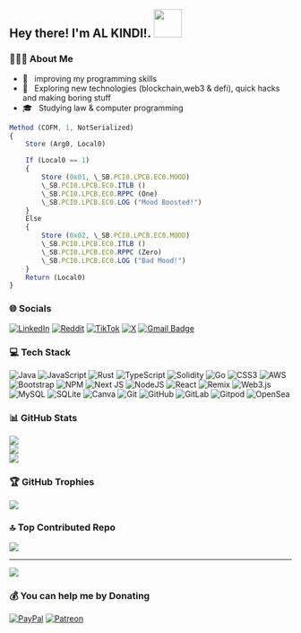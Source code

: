 <h2> Hey there! I'm AL KINDI!. <img src="https://media.giphy.com/media/mGcNjsfWAjY5AEZNw6/giphy.gif" width="50"></h2>

<h3> 👨🏻‍💻 About Me </h3>

- 🔭 &nbsp; improving my programming skills 
- 🤔 &nbsp; Exploring new technologies (blockchain,web3 & defi), quick hacks and making boring stuff
- 🎓 &nbsp; Studying law & computer programming
  
```javascript
Method (COFM, 1, NotSerialized)
{
    Store (Arg0, Local0)

    If (Local0 == 1)                      
    {
        Store (0x01, \_SB.PCI0.LPCB.EC0.MOOD)    
        \_SB.PCI0.LPCB.EC0.ITLB ()        
        \_SB.PCI0.LPCB.EC0.RPPC (One)   
        \_SB.PCI0.LPCB.EC0.LOG ("Mood Boosted!") 
    }
    Else                                  
    {
        Store (0x02, \_SB.PCI0.LPCB.EC0.MOOD)    
        \_SB.PCI0.LPCB.EC0.ITLB ()         
        \_SB.PCI0.LPCB.EC0.RPPC (Zero)     
        \_SB.PCI0.LPCB.EC0.LOG ("Bad Mood!") 
    }
    Return (Local0)
}

```


<h3> 🌐 Socials </h3> 

[![LinkedIn](https://img.shields.io/badge/LinkedIn-%230077B5.svg?logo=linkedin&logoColor=white)](https://linkedin.com/in/alkindivv)
[![Reddit](https://img.shields.io/badge/Reddit-%23FF4500.svg?logo=Reddit&logoColor=white)](https://reddit.com/user/ALKindi999) 
[![TikTok](https://img.shields.io/badge/TikTok-%23000000.svg?logo=TikTok&logoColor=white)](https://tiktok.com/@@partaikriptosejahtera) 
[![X](https://img.shields.io/badge/X-black.svg?logo=X&logoColor=white)](https://x.com/@alkindivv) 
[![Gmail Badge](https://img.shields.io/badge/-Gmail-c14438?logo=Gmail&logoColor=white&link=mailto:alkindivv@gmail.com)](mailto:alkindivv@gmail.com)

<h3> 💻 Tech Stack </h3>

![Java](https://img.shields.io/badge/java-%23ED8B00.svg?style=plastic&logo=openjdk&logoColor=white) ![JavaScript](https://img.shields.io/badge/javascript-%23323330.svg?style=plastic&logo=javascript&logoColor=%23F7DF1E) ![Rust](https://img.shields.io/badge/rust-%23000000.svg?style=plastic&logo=rust&logoColor=white) ![TypeScript](https://img.shields.io/badge/typescript-%23007ACC.svg?style=plastic&logo=typescript&logoColor=white) ![Solidity](https://img.shields.io/badge/Solidity-%23363636.svg?style=plastic&logo=solidity&logoColor=white) ![Go](https://img.shields.io/badge/go-%2300ADD8.svg?style=plastic&logo=go&logoColor=white) ![CSS3](https://img.shields.io/badge/css3-%231572B6.svg?style=plastic&logo=css3&logoColor=white) ![AWS](https://img.shields.io/badge/AWS-%23FF9900.svg?style=plastic&logo=amazon-aws&logoColor=white) ![Bootstrap](https://img.shields.io/badge/bootstrap-%238511FA.svg?style=plastic&logo=bootstrap&logoColor=white) ![NPM](https://img.shields.io/badge/NPM-%23CB3837.svg?style=plastic&logo=npm&logoColor=white) ![Next JS](https://img.shields.io/badge/Next-black?style=plastic&logo=next.js&logoColor=white) ![NodeJS](https://img.shields.io/badge/node.js-6DA55F?style=plastic&logo=node.js&logoColor=white) ![React](https://img.shields.io/badge/react-%2320232a.svg?style=plastic&logo=react&logoColor=%2361DAFB) ![Remix](https://img.shields.io/badge/remix-%23000.svg?style=plastic&logo=remix&logoColor=white) ![Web3.js](https://img.shields.io/badge/web3.js-F16822?style=plastic&logo=web3.js&logoColor=white) ![MySQL](https://img.shields.io/badge/mysql-4479A1.svg?style=plastic&logo=mysql&logoColor=white) ![SQLite](https://img.shields.io/badge/sqlite-%2307405e.svg?style=plastic&logo=sqlite&logoColor=white) ![Canva](https://img.shields.io/badge/Canva-%2300C4CC.svg?style=plastic&logo=Canva&logoColor=white) ![Git](https://img.shields.io/badge/git-%23F05033.svg?style=plastic&logo=git&logoColor=white) ![GitHub](https://img.shields.io/badge/github-%23121011.svg?style=plastic&logo=github&logoColor=white) ![GitLab](https://img.shields.io/badge/gitlab-%23181717.svg?style=plastic&logo=gitlab&logoColor=white) ![Gitpod](https://img.shields.io/badge/gitpod-f06611.svg?style=plastic&logo=gitpod&logoColor=white) ![OpenSea](https://img.shields.io/badge/OpenSea-%232081E2.svg?style=plastic&logo=opensea&logoColor=white)

<h3> 📊 GitHub Stats </h3>

![](https://github-readme-stats.vercel.app/api?username=alkindivv&theme=codeSTACKr&hide_border=true&include_all_commits=true&count_private=false)<br/>
![](https://github-readme-streak-stats.herokuapp.com/?user=alkindivv&theme=codeSTACKr&hide_border=true)<br/>
![](https://github-readme-stats.vercel.app/api/top-langs/?username=alkindivv&theme=codeSTACKr&hide_border=false&include_all_commits=true&count_private=false&layout=compact)

<h3> 🏆 GitHub Trophies </h3>

![](https://github-profile-trophy.vercel.app/?username=alkindivv&theme=gruvbox&no-frame=true&no-bg=true&margin-w=4)

<h3> 🔝 Top Contributed Repo </h3>

![](https://github-contributor-stats.vercel.app/api?username=alkindivv&limit=5&theme=codeSTACKr&combine_all_yearly_contributions=true)

---
[![](https://visitcount.itsvg.in/api?id=alkindivv&icon=0&color=0)](https://visitcount.itsvg.in)

<h3> 💰 You can help me by Donating </h3>

[![PayPal](https://img.shields.io/badge/PayPal-00457C?style=for-the-badge&logo=paypal&logoColor=white)](https://paypal.me/alkindivv) 
[![Patreon](https://img.shields.io/badge/Patreon-F96854?style=for-the-badge&logo=patreon&logoColor=white)](https://patreon.com/alkindivv) 

  
<!-- dont forget to put copy right if you want to use this template :) -->
